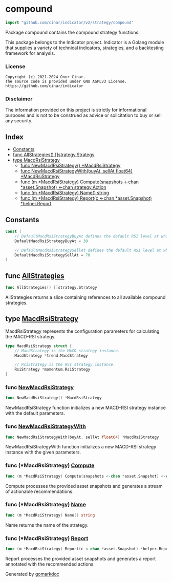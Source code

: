<!-- Code generated by gomarkdoc. DO NOT EDIT -->

# compound

```go
import "github.com/cinar/indicator/v2/strategy/compound"
```

Package compound contains the compound strategy functions.

This package belongs to the Indicator project. Indicator is a Golang module that supplies a variety of technical indicators, strategies, and a backtesting framework for analysis.

### License

```
Copyright (c) 2021-2024 Onur Cinar.
The source code is provided under GNU AGPLv3 License.
https://github.com/cinar/indicator
```

### Disclaimer

The information provided on this project is strictly for informational purposes and is not to be construed as advice or solicitation to buy or sell any security.

## Index

- [Constants](<#constants>)
- [func AllStrategies\(\) \[\]strategy.Strategy](<#AllStrategies>)
- [type MacdRsiStrategy](<#MacdRsiStrategy>)
  - [func NewMacdRsiStrategy\(\) \*MacdRsiStrategy](<#NewMacdRsiStrategy>)
  - [func NewMacdRsiStrategyWith\(buyAt, sellAt float64\) \*MacdRsiStrategy](<#NewMacdRsiStrategyWith>)
  - [func \(m \*MacdRsiStrategy\) Compute\(snapshots \<\-chan \*asset.Snapshot\) \<\-chan strategy.Action](<#MacdRsiStrategy.Compute>)
  - [func \(m \*MacdRsiStrategy\) Name\(\) string](<#MacdRsiStrategy.Name>)
  - [func \(m \*MacdRsiStrategy\) Report\(c \<\-chan \*asset.Snapshot\) \*helper.Report](<#MacdRsiStrategy.Report>)


## Constants

<a name="DefaultMacdRsiStrategyBuyAt"></a>

```go
const (
    // DefaultMacdRsiStrategyBuyAt defines the default RSI level at which a Buy action is generated.
    DefaultMacdRsiStrategyBuyAt = 30

    // DefaultMacdRsiStrategySellAt defines the default RSI level at which a Sell action is generated.
    DefaultMacdRsiStrategySellAt = 70
)
```

<a name="AllStrategies"></a>
## func [AllStrategies](<https://github.com/cinar/indicator/blob/master/strategy/compound/compound.go#L24>)

```go
func AllStrategies() []strategy.Strategy
```

AllStrategies returns a slice containing references to all available compound strategies.

<a name="MacdRsiStrategy"></a>
## type [MacdRsiStrategy](<https://github.com/cinar/indicator/blob/master/strategy/compound/macd_rsi_strategy.go#L26-L32>)

MacdRsiStrategy represents the configuration parameters for calculating the MACD\-RSI strategy.

```go
type MacdRsiStrategy struct {
    // MacdStrategy is the MACD strategy instance.
    MacdStrategy *trend.MacdStrategy

    // RsiStrategy is the RSI strategy instance.
    RsiStrategy *momentum.RsiStrategy
}
```

<a name="NewMacdRsiStrategy"></a>
### func [NewMacdRsiStrategy](<https://github.com/cinar/indicator/blob/master/strategy/compound/macd_rsi_strategy.go#L35>)

```go
func NewMacdRsiStrategy() *MacdRsiStrategy
```

NewMacdRsiStrategy function initializes a new MACD\-RSI strategy instance with the default parameters.

<a name="NewMacdRsiStrategyWith"></a>
### func [NewMacdRsiStrategyWith](<https://github.com/cinar/indicator/blob/master/strategy/compound/macd_rsi_strategy.go#L43>)

```go
func NewMacdRsiStrategyWith(buyAt, sellAt float64) *MacdRsiStrategy
```

NewMacdRsiStrategyWith function initializes a new MACD\-RSI strategy instance with the given parameters.

<a name="MacdRsiStrategy.Compute"></a>
### func \(\*MacdRsiStrategy\) [Compute](<https://github.com/cinar/indicator/blob/master/strategy/compound/macd_rsi_strategy.go#L59>)

```go
func (m *MacdRsiStrategy) Compute(snapshots <-chan *asset.Snapshot) <-chan strategy.Action
```

Compute processes the provided asset snapshots and generates a stream of actionable recommendations.

<a name="MacdRsiStrategy.Name"></a>
### func \(\*MacdRsiStrategy\) [Name](<https://github.com/cinar/indicator/blob/master/strategy/compound/macd_rsi_strategy.go#L51>)

```go
func (m *MacdRsiStrategy) Name() string
```

Name returns the name of the strategy.

<a name="MacdRsiStrategy.Report"></a>
### func \(\*MacdRsiStrategy\) [Report](<https://github.com/cinar/indicator/blob/master/strategy/compound/macd_rsi_strategy.go#L82>)

```go
func (m *MacdRsiStrategy) Report(c <-chan *asset.Snapshot) *helper.Report
```

Report processes the provided asset snapshots and generates a report annotated with the recommended actions.

Generated by [gomarkdoc](<https://github.com/princjef/gomarkdoc>)
